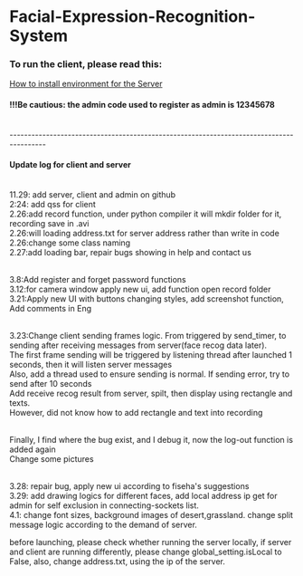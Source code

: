# Facial-Expression-Recognition-System

### To run the client, please read this: 
[How to install environment for the Server](install.md)

#### !!!Be cautious: the admin code used to register as admin is 12345678

<br>----------------------------------------------------------------------------------------
#### Update log for client and server
<br>11.29: add server, client and admin on github
<br>2:24: add qss for client 
<br>2.26:add record function, under python compiler it will mkdir folder for it, recording save in .avi
<br>2.26:will loading address.txt for server address rather than write in code
<br>2.26:change some class naming
<br>2.27:add loading bar, repair bugs showing in help and contact us 

<br>3.8:Add register and forget password functions
<br>3.12:for camera window apply new ui, add function open record folder
<br>3.21:Apply new UI with buttons changing styles, add screenshot function, Add comments in Eng


<br>3.23:Change client sending frames logic. From triggered by send_timer, to sending after receiving messages from server(face recog data later). 
<br>The first frame sending will be triggered by listening thread after launched 1 seconds, then it will listen server messages
<br>Also, add a thread used to ensure sending is normal. If sending error, try to send after 10 seconds
<br>Add receive recog result from server, spilt, then display using rectangle and texts.
<br>However, did not know how to add rectangle and text into recording

<br>Finally, I find where the bug exist, and I debug it, now the log-out function is added again
<br>Change some pictures

<br>3.28: repair bug, apply new ui according to fiseha's suggestions
<br>3.29: add drawing logics for different faces, add local address ip get for admin for self exclusion in connecting-sockets list.
<br>4.1: change font sizes, background images of desert,grassland. change split message logic according to the demand of server.

before launching, please check whether running the server locally, if server and client are running differently, please change global_setting.isLocal to False, also, change address.txt, using the ip of the server.
